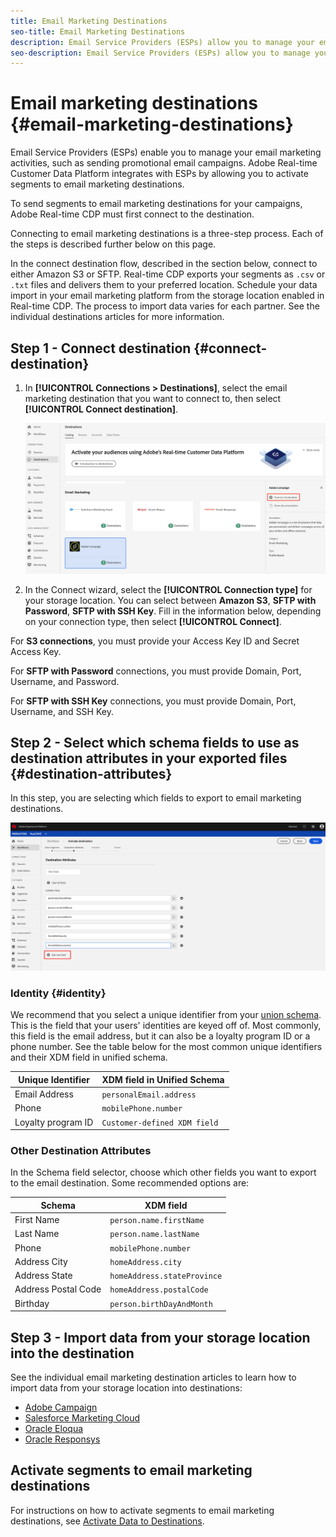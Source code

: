 ```yaml
---
title: Email Marketing Destinations
seo-title: Email Marketing Destinations
description: Email Service Providers (ESPs) allow you to manage your email marketing activities, such as for sending promotional email campaigns.
seo-description: Email Service Providers (ESPs) allow you to manage your email marketing activities, such as for sending promotional email campaigns.
---
```


# Email marketing destinations {#email-marketing-destinations}

Email Service Providers (ESPs) enable you to manage your email marketing activities, such as sending promotional email campaigns. Adobe Real-time Customer Data Platform integrates with ESPs by allowing you to activate segments to email marketing destinations.

To send segments to email marketing destinations for your campaigns, Adobe Real-time CDP must first connect to the destination.

Connecting to email marketing destinations is a three-step process. Each of the steps is described further below on this page.

In the connect destination flow, described in the section below, connect to either Amazon S3 or SFTP. Real-time CDP exports your segments as `.csv` or `.txt` files and delivers them to your preferred location. Schedule your data import in your email marketing platform from the storage location enabled in Real-time CDP. The process to import data varies for each partner. See the individual destinations articles for more information. 

## Step 1 - Connect destination {#connect-destination}

1. In **[!UICONTROL Connections > Destinations]**, select the email marketing destination that you want to connect to, then select **[!UICONTROL Connect destination]**.

    ![Connect to destination](/help/rtcdp/destinations/assets/connect-destination.png)

2. In the Connect wizard, select the **[!UICONTROL Connection type]** for your storage location. You can select between **Amazon S3**, **SFTP with Password**, **SFTP with SSH Key**. Fill in the information below, depending on your connection type, then select **[!UICONTROL Connect]**.

For **S3 connections**, you must provide your Access Key ID and Secret Access Key. 

For **SFTP with Password** connections, you must provide Domain, Port, Username, and Password.

For **SFTP with SSH Key** connections, you must provide Domain, Port, Username, and SSH Key.

## Step 2 - Select which schema fields to use as destination attributes in your exported files {#destination-attributes}

In this step, you are selecting which fields to export to email marketing destinations.

![Destination attributes](/help/rtcdp/destinations/assets/destination-attributes.png)

### Identity {#identity}

We recommend that you select a unique identifier from your [union schema](../../profile/home.md#profile-fragments-and-union-schemas). This is the field that your users' identities are keyed off of. Most commonly, this field is the email address, but it can also be a loyalty program ID or a phone number. See the table below for the most common unique identifiers and their XDM field in unified schema. 

Unique Identifier | XDM field in Unified Schema
---------|----------
 Email Address | `personalEmail.address` 
 Phone | `mobilePhone.number` 
 Loyalty program ID | `Customer-defined XDM field` 

### Other Destination Attributes

In the Schema field selector, choose which other fields you want to export to the email destination. Some recommended options are:

Schema | XDM field 
---------|----------
 First Name | `person.name.firstName`
 Last Name | `person.name.lastName`
 Phone | `mobilePhone.number` 
 Address City| `homeAddress.city` 
 Address State | `homeAddress.stateProvince` 
 Address Postal Code | `homeAddress.postalCode` 
 Birthday | `person.birthDayAndMonth` 

## Step 3 - Import data from your storage location into the destination

See the individual email marketing destination articles to learn how to import data from your storage location into destinations:

* [Adobe Campaign](/help/rtcdp/destinations/adobe-campaign-destination.md#import-data-into-campaign)
* [Salesforce Marketing Cloud](/help/rtcdp/destinations/salesforce-marketing-cloud-destination.md#import-data-into-salesforce)
* [Oracle Eloqua](/help/rtcdp/destinations/oracle-eloqua-destination.md#import-data-into-eloqua)
* [Oracle Responsys](/help/rtcdp/destinations/oracle-responsys-destination.md#import-data-into-responsys)

## Activate segments to email marketing destinations

For instructions on how to activate segments to email marketing destinations, see [Activate Data to Destinations](/help/rtcdp/destinations/activate-destinations.md).
